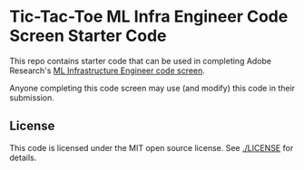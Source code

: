 # Tic-Tac-Toe ML Infra Engineer Code Screen Starter Code

This repo contains starter code that can be used in completing Adobe Research's
[ML Infrastructure Engineer code
screen](https://tic-tac-toe.ethos61-stage-va7.ethos.adobe.net/doc/infra/instructions.html).

Anyone completing this code screen may use (and modify) this code in their
submission.

## License

This code is licensed under the MIT open source license. See
[./LICENSE](LICENSE) for details.
